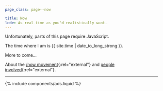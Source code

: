 ```yaml
---
page_class: page--now

title: Now
lede: As real-time as you'd realistically want.
---
```


<noscript><p>Unfortunately, parts of this page require JavaScript.</p></noscript>

The time where I am is <time datetime="{{ site.time | date_to_xmlschema }}" class="js-my-local-time">{{ site.time | date_to_long_strong }}</time>.

More to come…

About the [/now movement](https://sivers.org/nowff){:rel="external"} and [people involved](https://nownownow.com/){:rel="external"}.

<script src="/js/vendors/luxon.min.js"></script>

<script>
    import { DateTime } from "/js/vendors/luxon.min.js";

    const timeElement = document.querySelector(".js-my-local-time");

    setInterval( function() {
        let localTime = DateTime.local().setZone("{{ site.timezone }}");
        timeElement.innerHTML = localTime.toLocaleString(DateTime.DATETIME_FULL);
        timeElement.setAttribute("datetime", localTime.toISO());
    }, 1000);
</script>

--------

{% include components/ads.liquid %}
